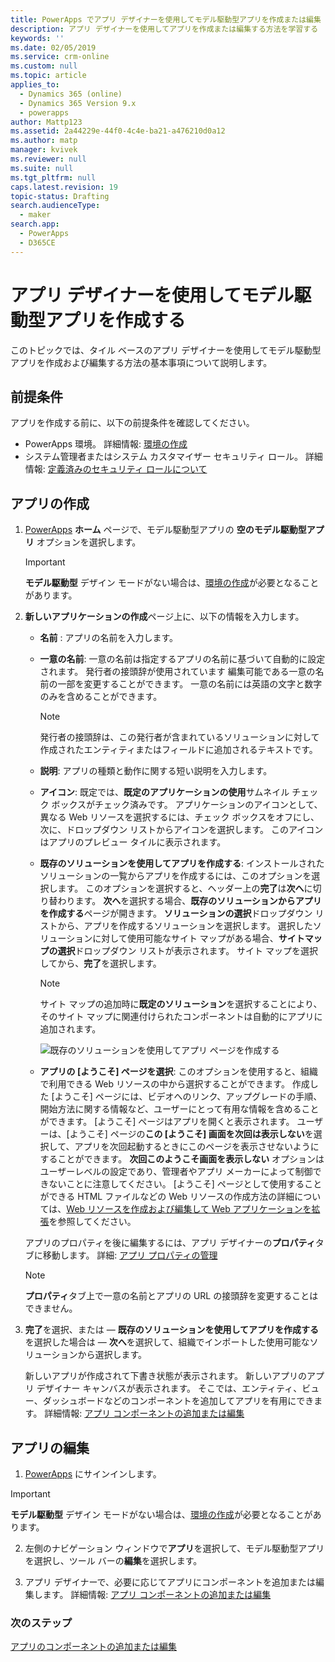 ```yaml
---
title: PowerApps でアプリ デザイナーを使用してモデル駆動型アプリを作成または編集 | MicrosoftDocs
description: アプリ デザイナーを使用してアプリを作成または編集する方法を学習する
keywords: ''
ms.date: 02/05/2019
ms.service: crm-online
ms.custom: null
ms.topic: article
applies_to:
  - Dynamics 365 (online)
  - Dynamics 365 Version 9.x
  - powerapps
author: Mattp123
ms.assetid: 2a44229e-44f0-4c4e-ba21-a476210d0a12
ms.author: matp
manager: kvivek
ms.reviewer: null
ms.suite: null
ms.tgt_pltfrm: null
caps.latest.revision: 19
topic-status: Drafting
search.audienceType:
  - maker
search.app:
  - PowerApps
  - D365CE
---
```


# <a name="create-a-model-driven-app-by-using-the-app-designer"></a>アプリ デザイナーを使用してモデル駆動型アプリを作成する

このトピックでは、タイル ベースのアプリ デザイナーを使用してモデル駆動型アプリを作成および編集する方法の基本事項について説明します。

## <a name="prerequisites"></a>前提条件
アプリを作成する前に、以下の前提条件を確認してください。
- PowerApps 環境。 詳細情報: [環境の作成](https://docs.microsoft.com/powerapps/administrator/create-environment)
- システム管理者またはシステム カスタマイザー セキュリティ ロール。 詳細情報: [定義済みのセキュリティ ロールについて](https://docs.microsoft.com/powerapps/maker/model-driven-apps/share-model-driven-app#about-predefined-security-roles)
 
<a name="createApp"></a>   
## <a name="create-an-app"></a>アプリの作成  

1.  [PowerApps](https://web.powerapps.com/?utm_source=padocs&utm_medium=linkinadoc&utm_campaign=referralsfromdoc) **ホーム** ページで、モデル駆動型アプリの **空のモデル駆動型アプリ** オプションを選択します。  

    > [!IMPORTANT]
    > **モデル駆動型** デザイン モードがない場合は、[環境の作成](https://docs.microsoft.com/powerapps/administrator/create-environment)が必要となることがあります。 

2. **新しいアプリケーションの作成**ページ上に、以下の情報を入力します。 

    - **名前** : アプリの名前を入力します。  
  
    - **一意の名前**: 一意の名前は指定するアプリの名前に基づいて自動的に設定されます。 発行者の接頭辞が使用されています 編集可能である一意の名前の一部を変更することができます。 一意の名前には英語の文字と数字のみを含めることができます。  
  
        > [!NOTE]
        >  発行者の接頭辞は、この発行者が含まれているソリューションに対して作成されたエンティティまたはフィールドに追加されるテキストです。   
  
    - **説明**: アプリの種類と動作に関する短い説明を入力します。  
  
    - **アイコン**: 既定では、**既定のアプリケーションの使用**サムネイル チェック ボックスがチェック済みです。 アプリケーションのアイコンとして、異なる Web リソースを選択するには、チェック ボックスをオフにし、次に、ドロップダウン リストからアイコンを選択します。 このアイコンはアプリのプレビュー タイルに表示されます。  
  
    - **既存のソリューションを使用してアプリを作成する**: インストールされたソリューションの一覧からアプリを作成するには、このオプションを選択します。 このオプションを選択すると、ヘッダー上の**完了**は**次へ**に切り替わります。 **次へ**を選択する場合、**既存のソリューションからアプリを作成する**ページが開きます。 **ソリューションの選択**ドロップダウン リストから、アプリを作成するソリューションを選択します。 選択したソリューションに対して使用可能なサイト マップがある場合、**サイトマップの選択**ドロップダウン リストが表示されます。 サイト マップを選択してから、**完了**を選択します。

      > [!NOTE]
      > サイト マップの追加時に**既定のソリューション**を選択することにより、そのサイト マップに関連付けられたコンポーネントは自動的にアプリに追加されます。  

      ![既存のソリューションを使用してアプリ ページを作成する](media/use-existing-solution-to-create-the-app.png "既存のソリューションを使用してアプリを作成する") 

    - **アプリの [ようこそ] ページを選択**: このオプションを使用すると、組織で利用できる Web リソースの中から選択することができます。 作成した [ようこそ] ページには、ビデオへのリンク、アップグレードの手順、開始方法に関する情報など、ユーザーにとって有用な情報を含めることができます。 [ようこそ] ページはアプリを開くと表示されます。 ユーザーは、[ようこそ] ページの**この [ようこそ] 画面を次回は表示しない**を選択して、アプリを次回起動するときにこのページを表示させないようにすることができます。 **次回このようこそ画面を表示しない** オプションはユーザーレベルの設定であり、管理者やアプリ メーカーによって制御できないことに注意してください。 [ようこそ] ページとして使用することができる HTML ファイルなどの Web リソースの作成方法の詳細については、[Web リソースを作成および編集して Web アプリケーションを拡張](create-edit-web-resources.md)を参照してください。  
      
    アプリのプロパティを後に編集するには、アプリ デザイナーの**プロパティ**タブに移動します。 詳細: [アプリ プロパティの管理](manage-app-properties.md)  
  
     > [!NOTE]
     >  **プロパティ**タブ上で一意の名前とアプリの URL の接頭辞を変更することはできません。  
  
3. **完了**を選択、または &mdash; **既存のソリューションを使用してアプリを作成する**を選択した場合は &mdash; **次へ**を選択して、組織でインポートした使用可能なソリューションから選択します。  
  
    新しいアプリが作成されて下書き状態が表示されます。 新しいアプリのアプリ デザイナー キャンバスが表示されます。 そこでは、エンティティ、ビュー、ダッシュボードなどのコンポーネントを追加してアプリを有用にできます。 詳細情報: [アプリ コンポーネントの追加または編集](add-edit-app-components.md)  
   
<a name="editApp"></a>   
## <a name="edit-an-app"></a>アプリの編集  
  
1.  [PowerApps](https://web.powerapps.com/?utm_source=padocs&utm_medium=linkinadoc&utm_campaign=referralsfromdoc) にサインインします。  

> [!IMPORTANT]
> **モデル駆動型** デザイン モードがない場合は、[環境の作成](https://docs.microsoft.com/powerapps/administrator/create-environment)が必要となることがあります。 

2. 左側のナビゲーション ウィンドウで**アプリ**を選択して、モデル駆動型アプリを選択し、ツール バーの**編集**を選択します。   

3. アプリ デザイナーで、必要に応じてアプリにコンポーネントを追加または編集します。 詳細情報: [アプリ コンポーネントの追加または編集](add-edit-app-components.md)  
 
  
### <a name="next-steps"></a>次のステップ  
 [アプリのコンポーネントの追加または編集](add-edit-app-components.md)   



